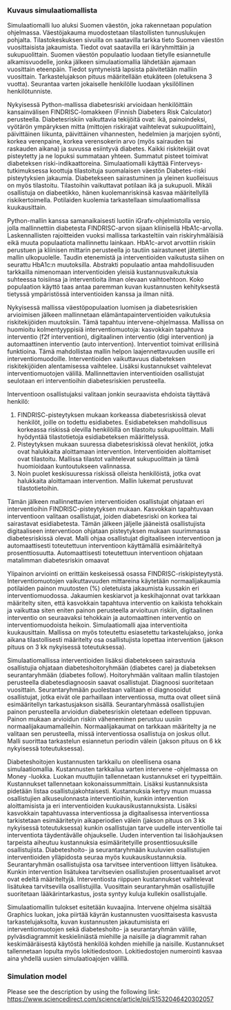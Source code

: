 ### Kuvaus simulaatiomallista  
Simulaatiomalli luo aluksi Suomen väestön, joka rakennetaan population ohjelmassa. Väestöjakauma muodostetaan tilastollisten tunnuslukujen pohjalta.  Tilastokeskuksen sivuilla on saatavilla tarkka tieto Suomen väestön vuosittaisista jakaumista. Tiedot ovat saatavilla eri ikäryhmittäin ja sukupuolittain. Suomen väestön populaatio luodaan tietylle esiannetulle alkamisvuodelle, jonka jälkeen simulaatiomallia lähdetään ajamaan vuosittain eteenpäin. Tiedot syntyneistä lapsista päivitetään malliin vuosittain. Tarkastelujakson pituus määritellään etukäteen (oletuksena 3 vuotta). Seurantaa varten jokaiselle henkilölle luodaan yksilöllinen henkilötunniste. 

Nykyisessä Python-mallissa diabetesriski arvioidaan henkilöittäin kansainvälisen FINDRISC-lomakkeen (Finnish Diabeters Risk Calculator) perusteella. Diabetesriskiin vaikuttavia tekijöitä ovat: ikä, painoindeksi, vyötärön ympäryksen mitta (mittojen riskirajat vaihtelevat sukupuolittain), päivittäinen liikunta, päivittäinen vihannesten, hedelmien ja marjojen syönti, korkea verenpaine, korkea verensokerin arvo (myös sairauden tai raskauden aikana) ja suvussa esiintyvä diabetes. Kaikki riskitekijät ovat pisteytetty ja ne lopuksi summataan yhteen. Summatut pisteet toimivat diabeteksen riski-indikaattoreina. Simulaatiomalli käyttää Finterveys-tutkimuksessa koottuja tilastoituja suomalaisen väestön Diabetes-riski pisteytyksien jakaumia. Diabetekseen sairastuminen ja yleinen kuolleisuus on myös tilastoitu. Tilastoihin vaikuttavat potilaan ikä ja sukupuoli. Mikäli osallistuja on diabeetikko, hänen kuolemanriskinsä kasvaa määritellyllä riskikertoimella. Potilaiden kuolemia tarkastellaan simulaatiomallissa kuukausittain.            

Python-mallin kanssa samanaikaisesti luotiin iGrafx-ohjelmistolla versio, jolla mallinnettiin diabetesta FINDRISC-arvon sijaan kliinisellä HbA1c-arvolla. Laskennallisten rajoitteiden vuoksi mallissa tarkasteltiin vain riskiryhmäläisiä eikä muuta populaatiota mallinnettu lainkaan. HbA1c-arvot arvottiin riskiin perustuen ja kliinisen mittarin perusteella jo tautiin sairastuneet jätettiin mallin ulkopuolelle. Taudin etenemistä ja interventioiden vaikutusta siihen on seurattu HbA1c:n muutoksilla. Abstrakti populaatio antaa mahdollisuuden tarkkailla nimenomaan interventioiden yleisiä kustannusvaikutuksia suhteessa toisiinsa ja interventioita ilman olevaan vaihtoehtoon. Koko populaation käyttö taas antaa paremman kuvan kustannusten kehityksestä tietyssä ympäristössä interventioiden kanssa ja ilman niitä.

Nykyisessä mallissa väestöpopulaation luomisen ja diabetesriskien arvioimisen jälkeen mallinnetaan elämäntapainterventioiden vaikutuksia riskitekijöiden muutoksiin. Tämä tapahtuu intervene-ohjelmassa. Mallissa on huomioitu kolmentyyppisiä interventiomuotoja: kasvokkain tapahtuva interventio (f2f intervention), digitaalinen interventio (digi intervention) ja automaattinen interventio (auto intervention). Interventiot toimivat erillisinä funktioina. Tämä mahdollistaa mallin helpon laajennettavuuden uusille eri interventiomuodoille. Interventioiden vaikuttavuus diabeteksen riskitekijöiden alentamisessa vaihtelee. Lisäksi kustannukset vaihtelevat interventiomuotojen välillä. Mallinnettavien interventioiden osallistujat seulotaan eri interventioihin diabetesriskien perusteella. 

Interventioon osallistujaksi valitaan jonkin seuraavista ehdoista täyttävä henkilö: 
1.	FINDRISC-pisteytyksen mukaan korkeassa diabetesriskissä olevat henkilöt, joille on todettu esidiabetes. Esidiabeteksen mahdollisuus korkeassa riskissä olevilla henkilöillä on tilastoitu sukupuolittain. Malli hyödyntää tilastotietoja esidiabeteksen määrittelyssä.
2.	Pisteytyksen mukaan suuressa diabetesriskissä olevat henkilöt, jotka ovat halukkaita aloittamaan intervention. Interventioiden aloittamiset ovat tilastoitu. Mallissa tilastot vaihtelevat sukupuolittain ja tämä huomioidaan kuntoutukseen valinnassa. 
3.	Noin puolet keskisuuressa riskissä olleista henkilöistä, jotka ovat halukkaita aloittamaan intervention. Mallin lukemat perustuvat tilastotietoihin. 

Tämän jälkeen mallinnettavien interventioiden osallistujat ohjataan eri interventioihin FINDRISC-pisteytyksen mukaan. Kasvokkain tapahtuvaan interventioon valitaan osallistujat, joiden diabetesriski on korkea tai sairastavat esidiabetesta. Tämän jälkeen jäljelle jääneistä osallistujista digitaaliseen interventioon ohjataan pisteytyksen mukaan suurimmassa diabetesriskissä olevat. Malli ohjaa osallistujat digitaaliseen interventioon ja automaattisesti toteutettuun interventioon käyttämällä esimääriteltyä prosenttiosuutta. Automaattisesti toteutettuun interventioon ohjataan matalimman diabetesriskin omaavat        

Ylipainon arviointi on erittäin keskeisessä osassa FINDRISC-riskipisteytystä. Interventiomuotojen vaikuttavuuden mittareina käytetään normaalijakaumia potilaiden painon muutosten (%) oletetuista jakaumista kussakin eri interventiomuodossa. Jakaumien keskiarvot ja keskihajonnat ovat tarkkaan määritelty siten, että kasvokkain tapahtuva interventio on kaikista tehokkain ja vaikuttaa siten eniten painon perusteella arvioituun riskiin, digitaalinen interventio on seuraavaksi tehokkain ja automaattinen interventio on interventiomuodoista heikoin. Simulaatiomalli ajaa interventioita kuukausittain. Mallissa on myös toteutettu esiasetettu tarkastelujakso, jonka aikana tilastollisesti määritelty osa osallistujista lopettaa intervention (jakson pituus on 3 kk nykyisessä toteutuksessa).

Simulaatiomallissa interventioiden lisäksi diabetekseen sairastuvia osallistujia ohjataan diabeteshoitoryhmään (diabetes care) ja diabeteksen seurantaryhmään (diabetes follow). Hoitoryhmään valitaan mallin tilastojen perusteella diabetesdiagnoosin saavat osallistujat. Diagnoosi suoritetaan vuosittain. Seurantaryhmään puolestaan valitaan ei diagnosoidut osallistujat, jotka eivät ole parhaillaan interventiossa, mutta ovat olleet siinä esimääritellyn tarkastusjakson sisällä. Seurantaryhmässä osallistujien painon perusteella arvioidun diabetesriskin oletetaan edelleen tippuvan. Painon mukaan arvioidun riskin väheneminen perustuu uusiin normaalijakaumamalleihin. Normaalijakaumat on tarkkaan määritelty ja ne valitaan sen perusteella, missä interventiossa osallistuja on joskus ollut. Malli suorittaa tarkastelun esiannetun periodin välein (jakson pituus on 6 kk nykyisessä toteutuksessa). 

Diabeteshoitojen kustannusten tarkkailu on oleellisena osana simulaatiomallia. Kustannusten tarkkailua varten intervene -ohjelmassa on Money -luokka. Luokan muuttujiin tallennetaan kustannukset eri tyypeittäin. Kustannukset tallennetaan kokonaissummittain. Lisäksi kustannuksista pidetään listaa osallistujakohtaisesti. Kustannuksia kertyy muun muassa osallistujien alkuseulonnasta interventioihin, kunkin intervention aloittamisista ja eri interventioiden kuukausikustannuksista.  Lisäksi kasvokkain tapahtuvassa interventiossa ja digitaalisessa interventiossa tarkistetaan esimääritetyin aikaperiodien välein (jakson pituus on 3 kk nykyisessä toteutuksessa) kunkin osallistujan tarve uudelle interventiolle tai interventiota täydentävälle ohjaukselle. Uuden intervention tai lisäohjauksen tarpeista aiheutuu kustannuksia esimääritetyille prosenttiosuuksille osallistujista. Diabeteshoito- ja seurantaryhmään kuuluvien osallistujien interventioiden ylläpidosta seuraa myös kuukausikustannuksia. Seurantaryhmän osallistujista osa tarvitsee interventioon liittyen lisätukea. Kunkin intervention lisätukea tarvitsevien osallistujien prosentuaaliset arvot ovat edeltä määriteltyjä. Interventiosta riippuen kustannukset vaihtelevat lisätukea tarvitsevilla osallistujilla. Vuosittain seurantaryhmän osallistujille suoritetaan lääkärintarkastus, josta syntyy kuluja kullekin osallistujalle.   

Simulaatiomallin tulokset esitetään kuvaajina. Intervene ohjelma sisältää Graphics luokan, joka piirtää käyrän kustannusten vuosittaisesta kasvusta tarkastelujaksolta, kuvan kustannusten jakautumisista eri interventiomuotojen sekä diabeteshoito- ja seurantaryhmän välille, pylväsdiagrammit keskieliniästä miehille ja naisille ja diagrammit rahan keskimääräisestä käytöstä henkilöä kohden miehille ja naisille. Kustannukset tallennetaan lopulta myös lokitiedostoon. Lokitiedostojen numerointi kasvaa aina yhdellä uusien simulaatioajojen välillä.

### Simulation model

Please see the description by using the following link: 
https://www.sciencedirect.com/science/article/pii/S1532046420302057

